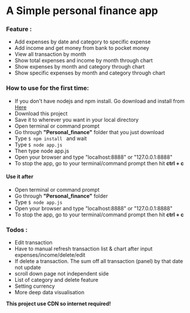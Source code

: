 # A Simple personal finance app

### Feature :
  - Add expenses by date and category to specific expense
  - Add income and get money from bank to pocket money
  - View all transaction by month
  - Show total expenses and income by month through chart
  - Show expenses by month and category through chart
  - Show specific expenses by month and category through chart

### How to use for the first time:
  - If you don't have nodejs and npm install. Go download and install from  [Here](https://nodejs.org/)
  - Download this project
  - Save it to wherever you want in your local directory
  - Open terminal or command prompt
  - Go through **"Personal_finance"** folder that you just download
  - Type ```$ npm install ``` and wait
  - Type ```$ node app.js ```
  - Then type node app.js
  - Open your browser and type "localhost:8888" or "127.0.0.1:8888"
  - To stop the app, go to your terminal/command prompt then hit **ctrl + c**

#### Use it after
  - Open terminal or command prompt
  - Go through **"Personal_finance"** folder
  - Type ```$ node app.js ```
  - Open your browser and type "localhost:8888" or "127.0.0.1:8888"
  - To stop the app, go to your terminal/command prompt then hit **ctrl + c**


### Todos :
  - Edit transaction
  - Have to manual refresh transaction list & chart after input expenses/income/delete/edit
  - If delete a transaction. The sum off all transaction (panel) by that date not update
  - scroll down page not independent side
  - List of category and delete feature
  - Setting currency
  - More deep data visualisation

**This project use CDN so internet required!**
